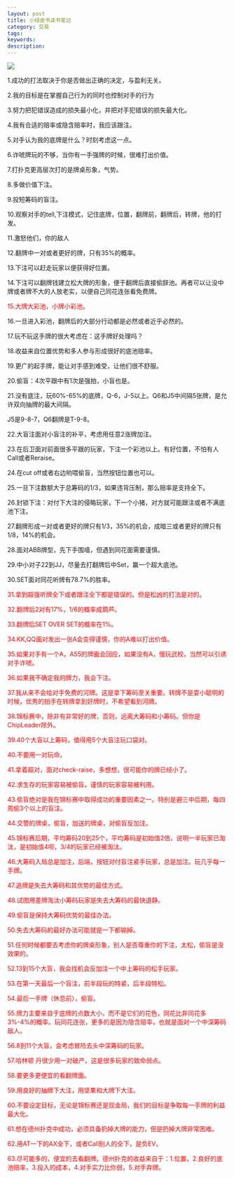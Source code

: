 ```yaml
---
layout: post
title: 小绿皮书读书笔记
category: 交易
tags: 
keywords: 
description: 
---
```



<img src="http://7xtttt.com1.z0.glb.clouddn.com/Little-Green-Book-Note.jpg"/>


1.成功的打法取决于你是否做出正确的决定，与盈利无关。

2.我的目标是在掌握自己行为的同时也控制对手的行为

3.努力把犯错误造成的损失最小化，并把对手犯错误的损失最大化。

4.我有合适的赔率或隐含赔率时，我应该跟注。

5.对手认为我的底牌是什么？时刻考虑这一点。

6.诈唬牌玩的不够，当你有一手强牌的时候，很难打出价值。

7.打扑克更高层次打的是牌桌形象，气势。

8.多做价值下注。

9.投短筹码的盲注。

10.观察对手的tell,下注模式，记住底牌，位置，翻牌前，翻牌后，转牌，他的打发。

11.激怒他们，你的敌人

12.翻牌中一对或者更好的牌，只有35%的概率。

13.下注可以赶走玩家以便获得好位置。

14.下注可以翻牌钱建立松大牌的形象，便于翻牌后直接偷辞池。再者可以让没中牌或者牌不大的人放老实，以便自己同花连张看免费牌。

<font color='red'>15.大牌大彩池，小牌小彩池。</font>

16.一旦进入彩池，翻牌后的大部分行动都是必然或者近乎必然的。

17.玩不玩这手牌的很大考虑在：这手牌好处理吗？

18.收益来自位置优势和多人参与形成很好的底池赔率。

19.更广的起手牌，能让对手感到难受，让他们很不舒服。

20.偷盲：4次平跟中有1次是强拍，小盲也是。

21.没有底注，玩60%-65%的底牌，Q-6，J-5以上。Q6和J5中间隔5张牌，是允许双向抽牌的最大间隔。

J5是9-8-7，Q6翻牌是T-9-8。

22.大盲注面对小盲注的补平，考虑用任意2涨牌加注。

23.在后卫面对前面很多平跟的玩家，下注一个彩池以上。有好位置，不怕有人Call或者Reraise。

24.在cut off或者右边哟喂偷盲，当然按钮位置也可以。

25.一旦下注数额大于总筹码的1/3，如果违背压制，那么赔率是支持全下。

26.封锁下注：对付下大注的侵略玩家，下一个小猪，对方就可能跟注或者不满底池下注。

27.翻牌形成一对或者更好的牌只有1/3，35%的机会，成暗三或者更好的牌只有1/8，14%的机会。

28.面对ABB牌型，先下手围墙，但遇到同花面需要谨慎。

29.中小对子22到JJ，尽量去打翻牌后中Set，赢一个超大底池。

30.SET面对同花听牌有78.7%的胜率。

<font color='red'>31.拿到超强听牌全下或者跟注全下都是错误的。但是松凶的打法是对的。<font>

32.翻牌后2对有17%，1/6的概率成葫芦。

33.翻牌后SET OVER SET的概率在1%。

34.KK,QQ面对发出一张A会变得谨慎，你的A难以打出价值。

35.如果对手有一个A，A55的牌面会回应，如果没有A，慢玩武校，当然可以引诱对手诈唬。

36.如果我不确定我的牌力，我会下注。

37.我从来不会给对手免费的河牌。这是拿下筹码至关重要。转牌不是耍小聪明的时候，优秀的拍手在转牌拿到好牌时，不希望看到河牌。

38.锦标赛中，除非有非常好的牌，否则，远离大筹码和小筹码。但你是ChipLeader除外。

39.40个大盲以上筹码，值得用5个大盲注玩口袋对。

40.不要用一对玩命。

41.拿着超对，面对check-raise，多想想，很可能你的牌已经小了。

42.求生存的玩家容易被偷盲，谨慎的玩家容易被利用。

43.偷盲绝对是我在锦标赛中取得成功的重要因素之一。特别是避三中后期，每四周偷3个以上的盲注。

44.交警的牌桌，偷盲，加送的牌桌，对偷盲反加注。

45.锦标赛后期，平均筹码20到25个，平均筹码是初始值2倍，说明一半玩家已淘汰，是初始值4呗，3/4的玩家已经被淘汰。

46.大筹码入局总是加注，后端，按钮对付盲注紧手玩家，总是加注。玩几乎每一手牌。

47.追牌是失去大筹码和其优势的最佳方式。

48.试图用差牌淘汰小筹码玩家是失去大筹码的最快退静。

49.偷盲是保持大筹码优势的最佳办法。

50.失去大筹码的最好办法可能就是一下都输掉。

51.任何时候都要去考虑你的牌桌形象，别人是否尊重你的下注，太松，偷盲是没效果的。

52.13到15个大盲，我会找机会反加注一个中上筹码的松手玩家。

53.在第一天最后一个盲注，前半段玩的特紧，后半段特松。

54.最后一手牌（休息前），偷盲。

55.牌力主要来自于底牌的点数大小，而不是它们的花色，同花比非同花多3%-4%的概率。玩同花连张，更多的是因为隐含赔率，也就是面对一个中深筹码敌人。

56.8到11个大盲，会考虑冒险去头中深筹码的玩家。

57.哈林顿 丹很少用一对破产，这是很多玩家的致命弱点。

58.要更多更便宜的看翻牌面。

59.用良好的抽牌下大注，用坚果和大牌下大注。

60.不要设定目标，无论是锦标赛还是现金局，我们的目标是争取每一手牌的利益最大化。

61.想在德州扑克中成功，必须具备扔掉大牌的能力，但是扔掉大牌非常困难。

62.用AT一下的AX全下，或者Call别人的全下，是负EV。

63.尽可能多的，便宜的去看翻牌。德州扑克的收益来自于：1.位置，2.良好的底池赔率，3.投入的成本，4.对手实力比你弱，5.对手弃牌。




















